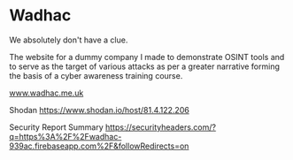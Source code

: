 # Wadhac

We absolutely don't have a clue.

The website for a dummy company I made to demonstrate OSINT tools and to serve as the target of various attacks as per a greater narrative forming the basis of a cyber awareness training course.

www.wadhac.me.uk

Shodan
https://www.shodan.io/host/81.4.122.206

Security Report Summary
https://securityheaders.com/?q=https%3A%2F%2Fwadhac-939ac.firebaseapp.com%2F&followRedirects=on

